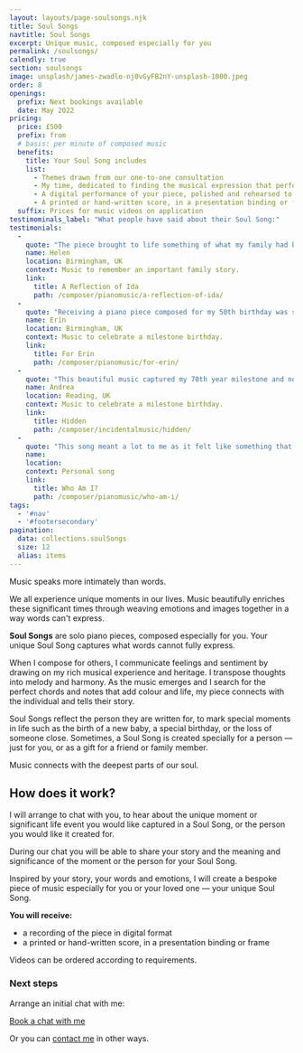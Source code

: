 ```yaml
---
layout: layouts/page-soulsongs.njk
title: Soul Songs
navtitle: Soul Songs
excerpt: Unique music, composed especially for you
permalink: /soulsongs/
calendly: true
section: soulsongs
image: unsplash/james-zwadlo-nj0vGyFB2nY-unsplash-1000.jpeg
order: 8
openings:
  prefix: Next bookings available
  date: May 2022
pricing:
  price: £500
  prefix: from
  # basis: per minute of composed music
  benefits:
    title: Your Soul Song includes
    list:
      - Themes drawn from our one-to-one consultation
      - My time, dedicated to finding the musical expression that perfectly fits your life moment
      - A digital performance of your piece, polished and rehearsed to embody the nuance and depth of your music
      - A printed or hand-written score, in a presentation binding or frame
  suffix: Prices for music videos on application
testimominals_label: "What people have said about their Soul Song:"
testimonials:
  -
    quote: "The piece brought to life something of what my family had been through; and it expresses the love of music, dance and for each other that has run through the family from one generation to another."
    name: Helen
    location: Birmingham, UK
    context: Music to remember an important family story.
    link:
      title: A Reflection of Ida
      path: /composer/pianomusic/a-reflection-of-ida/
  -
    quote: "Receiving a piano piece composed for my 50th birthday was such a unique gift. The music was beautiful and spoke to my soul. It made me feel incredibly special."
    name: Erin
    location: Birmingham, UK
    context: Music to celebrate a milestone birthday.
    link:
      title: For Erin
      path: /composer/pianomusic/for-erin/
  -
    quote: "This beautiful music captured my 70th year milestone and now  four years later I still find it poignant and moving. Thank you Sarah."
    name: Andrea
    location: Reading, UK
    context: Music to celebrate a milestone birthday.
    link:
      title: Hidden
      path: /composer/incidentalmusic/hidden/
  -
    quote: "This song meant a lot to me as it felt like something that reflected perfectly how I was feeling and I think Sarah did an amazing job with encapsulating that."
    name: 
    location: 
    context: Personal song 
    link:
      title: Who Am I?
      path: /composer/pianomusic/who-am-i/ 
tags:
  - '#nav'
  - '#footersecondary'
pagination:
  data: collections.soulSongs
  size: 12
  alias: items
---
```


<div class="script-font large-script-text">Music speaks more intimately than words.</div>

We all experience unique moments in our lives. Music beautifully enriches these significant times through weaving emotions and images together in a way words can't express. 

**Soul Songs** are solo piano pieces, composed especially for you. Your unique Soul Song captures what words cannot fully express.

When I compose for others, I communicate feelings and sentiment by drawing on my rich musical experience and heritage. I transpose thoughts into melody and harmony. As the music emerges and I search for the perfect chords and notes that add colour and life, my piece connects with the individual and tells their story.

Soul Songs reflect the person they are written for, to mark special moments in life such as the birth of a new baby, a special birthday, or the loss of someone close. Sometimes, a Soul Song is created specially for a person — just for you, or as a gift for a friend or family member.

Music connects with the deepest parts of our soul.

## How does it work?

I will arrange to chat with you, to hear about the unique moment or significant life event you would like captured in a Soul Song, or the person you would like it created for.

During our chat you will be able to share your story and the meaning and significance of the moment or the person for your Soul Song.

Inspired by your story, your words and emotions, I will create a bespoke piece of music especially for you or your loved one — your unique Soul Song.

**You will receive:**

- a recording of the piece in digital format
- a printed or hand-written score, in a presentation binding or frame

Videos can be ordered according to requirements.

### Next steps

Arrange an initial chat with me:

<div class="calendly-link-container hide-small-flex"><a href="https://calendly.com/bakertunes/15min" target="_blank" class="btn btn-lg btn-default btn-strong btn-teal btn-calendly" role="button">Book a chat with me <span class="glyphicon glyphicon-earphone"></span></a></div>

Or you can [contact me](/contact/) in other ways.
